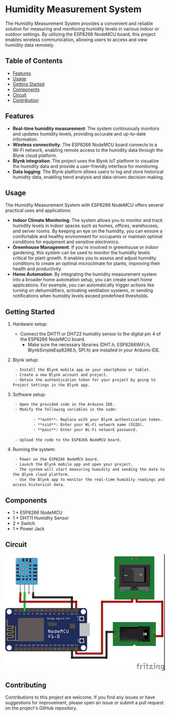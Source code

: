 # Humidity Measurement System

The Humidity Measurement System provides a convenient and reliable solution for measuring and monitoring humidity levels in various indoor or outdoor settings. By utilizing the ESP8266 NodeMCU board, this project enables wireless communication, allowing users to access and view humidity data remotely.

## Table of Contents

- [Features](#features)
- [Usage](#usage)
- [Getting Started](#getting-started)
- [Components](#components)
- [Circuit](#circuit)
- [Contribution](#contribution)

## Features

- **Real-time humidity measurement**: The system continuously monitors and updates humidity levels, providing accurate and up-to-date information.
- **Wireless connectivity**: The ESP8266 NodeMCU board connects to a Wi-Fi network, enabling remote access to the humidity data through the Blynk cloud platform.
- **Blynk integration**: The project uses the Blynk IoT platform to visualize the humidity data and provide a user-friendly interface for monitoring.
- **Data logging**: The Blynk platform allows users to log and store historical humidity data, enabling trend analysis and data-driven decision-making.

## Usage

The Humidity Measurement System with ESP8266 NodeMCU offers several practical uses and applications:

- **Indoor Climate Monitoring**: The system allows you to monitor and track humidity levels in indoor spaces such as homes, offices, warehouses, and server rooms. By keeping an eye on the humidity, you can ensure a comfortable and healthy environment for occupants or maintain optimal conditions for equipment and sensitive electronics.
- **Greenhouse Management**: If you're involved in greenhouse or indoor gardening, this system can be used to monitor the humidity levels critical for plant growth. It enables you to assess and adjust humidity conditions to create an optimal microclimate for plants, improving their health and productivity.
- **Home Automation**: By integrating the humidity measurement system into a broader home automation setup, you can create smart home applications. For example, you can automatically trigger actions like turning on dehumidifiers, activating ventilation systems, or sending notifications when humidity levels exceed predefined thresholds.

## Getting Started

1. Hardware setup:

	- Connect the DHT11 or DHT22 humidity sensor to the digital pin 4 of the ESP8266 NodeMCU board.
        - Make sure the necessary libraries (DHT.h, ESP8266WiFi.h, BlynkSimpleEsp8266.h, SPI.h) are installed in your Arduino IDE.

2. Blynk setup:

        - Install the Blynk mobile app on your smartphone or tablet.
        - Create a new Blynk account and project.
        - Obtain the authentication token for your project by going to Project Settings in the Blynk app.

3. Software setup:

        - Open the provided code in the Arduino IDE.
        - Modify the following variables in the code:

            	- **auth**: Replace with your Blynk authentication token.
            	- **ssid**: Enter your Wi-Fi network name (SSID).
            	- **pass**: Enter your Wi-Fi network password.

        - Upload the code to the ESP8266 NodeMCU board.

4. Running the system:

        - Power on the ESP8266 NodeMCU board.
        - Launch the Blynk mobile app and open your project.
        - The system will start measuring humidity and sending the data to the Blynk cloud platform.
        - Use the Blynk app to monitor the real-time humidity readings and access historical data.

## Components

- 1 * ESP8266 NodeMCU
- 1 * DHT11 Humidity Sensor
- 2 * Switch
- 1 * Power Jack

## Circuit

![Circuit Diagram](Circuit.jpg)

## Contributing

Contributions to this project are welcome. If you find any issues or have suggestions for improvement, please open an issue or submit a pull request on the project's GitHub repository.
